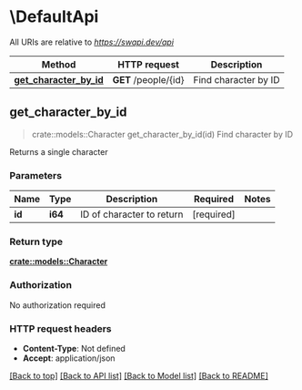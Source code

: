 # \DefaultApi

All URIs are relative to *https://swapi.dev/api*

Method | HTTP request | Description
------------- | ------------- | -------------
[**get_character_by_id**](DefaultApi.md#get_character_by_id) | **GET** /people/{id} | Find character by ID



## get_character_by_id

> crate::models::Character get_character_by_id(id)
Find character by ID

Returns a single character

### Parameters


Name | Type | Description  | Required | Notes
------------- | ------------- | ------------- | ------------- | -------------
**id** | **i64** | ID of character to return | [required] |

### Return type

[**crate::models::Character**](Character.md)

### Authorization

No authorization required

### HTTP request headers

- **Content-Type**: Not defined
- **Accept**: application/json

[[Back to top]](#) [[Back to API list]](../README.md#documentation-for-api-endpoints) [[Back to Model list]](../README.md#documentation-for-models) [[Back to README]](../README.md)

